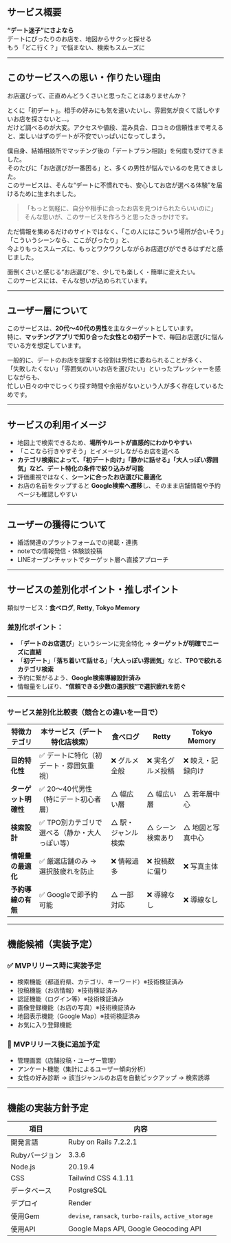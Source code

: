 ## サービス概要

**“デート迷子”にさよなら**  
デートにぴったりのお店を、地図からサクッと探せる  
もう「どこ行く？」で悩まない、検索もスムーズに

---

## このサービスへの思い・作りたい理由

お店選びって、正直めんどうくさいと思ったことはありませんか？

とくに「初デート」。相手の好みにも気を遣いたいし、雰囲気が良くて話しやすいお店を探さないと…。  
だけど調べるのが大変。アクセスや値段、混み具合、口コミの信頼性まで考えると、楽しいはずのデートが不安でいっぱいになってしまう。

僕自身、結婚相談所でマッチング後の「デートプラン相談」を何度も受けてきました。  
そのたびに「お店選びが一番困る」と、多くの男性が悩んでいるのを見てきました。  
このサービスは、そんな“デートに不慣れでも、安心してお店が選べる体験”を届けるために生まれました。

> 「もっと気軽に、自分や相手に合ったお店を見つけられたらいいのに」  
> そんな思いが、このサービスを作ろうと思ったきっかけです。

ただ情報を集めるだけのサイトではなく、「この人にはこういう場所が合いそう」「こういうシーンなら、ここがぴったり」と、  
今よりもっとスムーズに、もっとワクワクしながらお店選びができるはずだと感じました。

面倒くさいと感じる“お店選び”を、少しでも楽しく・簡単に変えたい。  
このサービスには、そんな想いが込められています。

---

## ユーザー層について

このサービスは、**20代〜40代の男性**を主なターゲットとしています。  
特に、**マッチングアプリで知り合った女性との初デート**で、毎回お店選びに悩んでいる方を想定しています。

一般的に、デートのお店を提案する役割は男性に委ねられることが多く、  
「失敗したくない」「雰囲気のいいお店を選びたい」といったプレッシャーを感じながらも、  
忙しい日々の中でじっくり探す時間や余裕がないという人が多く存在しているためです。

---

## サービスの利用イメージ

- 地図上で検索できるため、**場所やルートが直感的にわかりやすい**
- 「ここなら行きやすそう」とイメージしながらお店を選べる
- **カテゴリ検索によって、「初デート向け」「静かに話せる」「大人っぽい雰囲気」など、デート特化の条件で絞り込みが可能**
- 評価重視ではなく、**シーンに合ったお店選びに最適化**
- お店の名前をタップすると **Google検索へ遷移**し、そのまま店舗情報や予約ページも確認しやすい

---

## ユーザーの獲得について

- 婚活関連のプラットフォームでの掲載・連携
- noteでの情報発信・体験談投稿
- LINEオープンチャットでターゲット層へ直接アプローチ

---

## サービスの差別化ポイント・推しポイント

類似サービス：**食べログ**, **Retty**, **Tokyo Memory**

### 差別化ポイント：

- 「**デートのお店選び**」というシーンに完全特化 → **ターゲットが明確でニーズに直結**
- 「**初デート**」「**落ち着いて話せる**」「**大人っぽい雰囲気**」など、**TPOで絞れるカテゴリ検索**
- 予約に繋がるよう、**Google検索導線設計済み**
- 情報量をしぼり、**“信頼できる少数の選択肢”で選択疲れを防ぐ**

---

### サービス差別化比較表（競合との違いを一目で）

| 特徴カテゴリ            | 本サービス（デート特化店検索）              | 食べログ     | Retty           | Tokyo Memory     |
|------------------------|--------------------------------------------|--------------|------------------|------------------|
| **目的特化性**         | ✅ デートに特化（初デート・雰囲気重視）      | ❌ グルメ全般 | ❌ 実名グルメ投稿 | ❌ 映え・記録向け |
| **ターゲット明確性**   | ✅ 20〜40代男性（特にデート初心者層）        | △ 幅広い層   | △ 幅広い層       | △ 若年層中心     |
| **検索設計**           | ✅ TPO別カテゴリで選べる（静か・大人っぽい等） | △ 駅・ジャンル検索 | △ シーン検索あり | △ 地図と写真中心 |
| **情報量の最適化**     | ✅ 厳選店舗のみ → 選択肢疲れを防止          | ❌ 情報過多    | ❌ 投稿数に偏り   | ❌ 写真主体       |
| **予約導線の有無**     | ✅ Googleで即予約可能                         | △ 一部対応   | ❌ 導線なし        | ❌ 導線なし        |

---

## 機能候補（実装予定）

### ✅ MVPリリース時に実装予定
- 検索機能（都道府県、カテゴリ、キーワード）※技術検証済み  
- 投稿機能（お店情報）※技術検証済み  
- 認証機能（ログイン等）※技術検証済み  
- 画像登録機能（お店の写真）※技術検証済み  
- 地図表示機能（Google Map）※技術検証済み  
- お気に入り登録機能

### 🔄 MVPリリース後に追加予定
- 管理画面（店舗投稿・ユーザー管理）
- アンケート機能（集計によるユーザー傾向分析）
- 女性の好み診断 → 該当ジャンルのお店を自動ピックアップ → 検索誘導

---

## 機能の実装方針予定

| 項目               | 内容                           |
|--------------------|--------------------------------|
| 開発言語           | Ruby on Rails 7.2.2.1           |
| Rubyバージョン     | 3.3.6                          |
| Node.js            | 20.19.4                        |
| CSS                | Tailwind CSS 4.1.11           |
| データベース       | PostgreSQL                     |
| デプロイ           | Render                         |
| 使用Gem            | `devise`, `ransack`, `turbo-rails`, `active_storage` |
| 使用API            | Google Maps API, Google Geocoding API |
